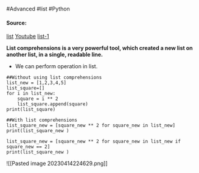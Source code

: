 #Advanced #list  #Python 

#### Source:
[list](https://www.learnpython.org/en/List_Comprehensions)
[Youtube](https://www.youtube.com/watch?v=j2D7jGIf-bM)
[list-1](https://pynative.com/python-lists/)



**List comprehensions is a very powerful tool, which created a new list on another list, in a single, readable line.**

* We can perform operation in list.

```
##Without using list comprehensions
list_new = [1,2,3,4,5]
list_square=[]
for i in list_new:
    square = i ** 2
    list_square.append(square)
print(list_square)
```

```
##With list comprehensions
list_square_new = [square_new ** 2 for square_new in list_new]
print(list_square_new )

list_square_new = [square_new ** 2 for square_new in list_new if square_new == 2]
print(list_square_new )
```

![[Pasted image 20230414224629.png]]

